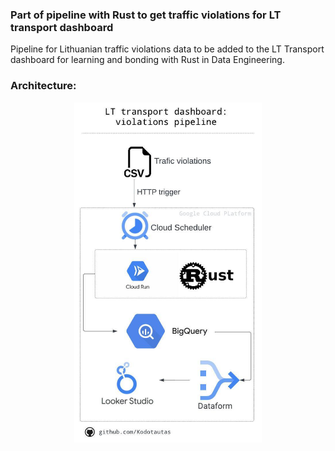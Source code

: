 ### Part of pipeline with Rust to get traffic violations for LT transport dashboard
Pipeline for Lithuanian traffic violations data to be added to the LT Transport dashboard for learning and bonding with Rust in Data Engineering.

### Architecture:
<div align="center">
  <img src="./diagram/t_cars_violences.jpeg" alt="Data Pipeline Diagram" width="300">
</div>